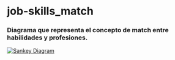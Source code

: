 # job-skills_match
### Diagrama que representa el concepto de match entre habilidades y profesiones.

[![Sankey Diagram](https://public.flourish.studio/visualisation/19047964/thumbnail)](https://public.flourish.studio/visualisation/19047964)
